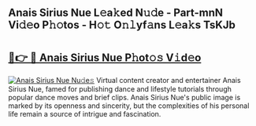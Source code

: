 ## Anais Sirius Nue L𝚎a𝚔ed N𝚞𝚍e - Part-mnN Vi𝚍𝚎o P𝚑𝚘tos - H𝚘𝚝 O𝚗𝚕yf𝚊ns L𝚎a𝚔s TsKJb

# <h2><a href="http://kf9fcp.oniu.top/?m=Anais+Sirius+Nue">🔗👉 🔴 Anais Sirius Nue P𝚑ot𝚘𝚜 V𝚒d𝚎o</a></h2>

[![Anais Sirius Nue Nu𝚍e𝚜](https://i.imgur.com/0qMVB7G.gif)](http://kf9fcp.oniu.top/?m=Anais+Sirius+Nue)
Virtual content creator and entertainer Anais Sirius Nue, famed for publishing dance and lifestyle tutorials through popular dance moves and brief clips. Anais Sirius Nue's public image is marked by its openness and sincerity, but the complexities of his personal life remain a source of intrigue and fascination.  
